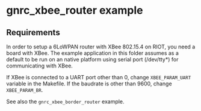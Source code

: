 # gnrc_xbee_router example

## Requirements

In order to setup a 6LoWPAN router with XBee 802.15.4 on RIOT, you need a board
with XBee. The example application in this folder assumes as a default to be run
on an native platform using serial port (/dev/tty*) for communicating with
XBee.

If XBee is connected to a UART port other than 0, change `XBEE_PARAM_UART`
variable in the Makefile. If the baudrate is other than 9600, change
`XBEE_PARAM_BR`.

See also the `gnrc_xbee_border_router` example.
